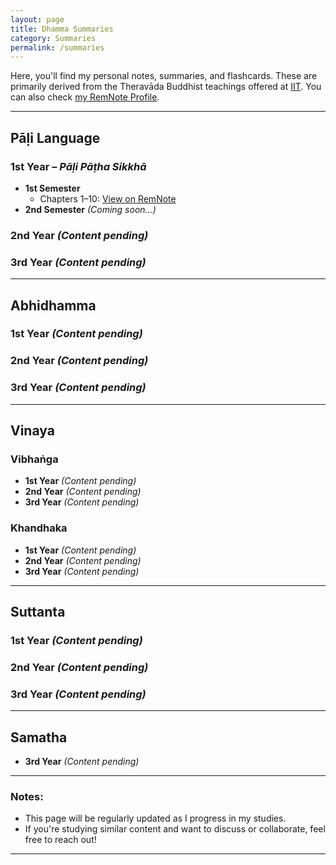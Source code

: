 ```yaml
---
layout: page
title: Dhamma Summaries
category: Summaries
permalink: /summaries
---
```


Here, you'll find my personal notes, summaries, and flashcards. These are primarily derived from the Theravāda Buddhist teachings offered at [IIT](https://www.theravado.com/). You can also check [my RemNote Profile](https://www.remnote.com/profile/brazilianmonk).

---

## Pāḷi Language

### 1st Year – *Pāḷi Pāṭha Sikkhā*
- **1st Semester**  
  - Chapters 1–10: [View on RemNote](https://www.remnote.com/a/Chapter-1-Pai-paha-sikkha-Bhante-Vijitananda/63d13028e8e74a05c741ba69)
- **2nd Semester** *(Coming soon...)*  

### 2nd Year *(Content pending)*
### 3rd Year *(Content pending)*

---

## Abhidhamma

### 1st Year *(Content pending)*
### 2nd Year *(Content pending)*
### 3rd Year *(Content pending)*

---

## Vinaya

### Vibhaṅga
- **1st Year** *(Content pending)*
- **2nd Year** *(Content pending)*
- **3rd Year** *(Content pending)*

### Khandhaka
- **1st Year** *(Content pending)*
- **2nd Year** *(Content pending)*
- **3rd Year** *(Content pending)*

---

## Suttanta

### 1st Year *(Content pending)*
### 2nd Year *(Content pending)*
### 3rd Year *(Content pending)*

---

## Samatha

- **3rd Year** *(Content pending)*

---

### Notes:
- This page will be regularly updated as I progress in my studies.
- If you're studying similar content and want to discuss or collaborate, feel free to reach out!

---
